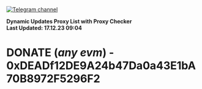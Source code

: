 [![Telegram channel](https://img.shields.io/endpoint?url=https://runkit.io/damiankrawczyk/telegram-badge/branches/master?url=https://t.me/n4z4v0d)](https://t.me/n4z4v0d) 

**Dynamic Updates Proxy List with Proxy Checker**  
**Last Updated: 17.12.23 09:04**

# DONATE (_any evm_) - 0xDEADf12DE9A24b47Da0a43E1bA70B8972F5296F2
